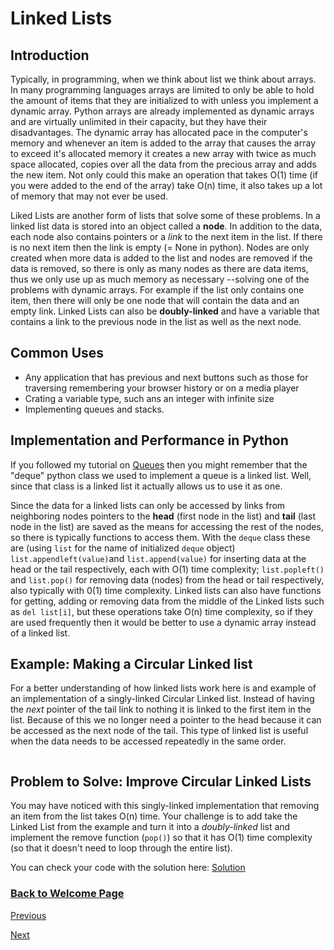 # Linked Lists

<!-- Introduction -->
## Introduction

Typically, in programming, when we think about list we think about arrays. In many programming languages arrays are limited to only be able to hold the amount of items that they are initialized to with unless you implement a dynamic array. Python arrays are already implemented as dynamic arrays and are virtually unlimited in their capacity, but they have their disadvantages. The dynamic array has allocated pace in the computer's memory and whenever an item is added to the array that causes the array to exceed it's allocated memory it creates a new array with twice as much space allocated, copies over all the data from the precious array and adds the new item. Not only could this make an operation that takes O(1) time (if you were added to the end of the array) take O(n) time, it also takes up a lot of memory that may not ever be used.

Liked Lists are another form of lists that solve some of these problems. In a linked list data is stored into an object called a **node**. In addition to the data, each node also contains pointers or a _link_ to the next item in the list. If there is no next item then the link is empty (= None in python). Nodes are only created when more data is added to the list and nodes are removed if the data is removed, so there is only as many nodes as there are data items, thus we only use up as much memory as necessary --solving one of the problems with dynamic arrays. For example if the list only contains one item, then there will only be one node that will contain the data and an empty link. Linked Lists can also be **doubly-linked** and have a variable that contains a link to the previous node in the list as well as the next node. 

<!-- Common uses -->
## Common Uses

- Any application that has previous and next buttons such as those for traversing remembering your browser history or on a media player
- Crating a variable type, such ans an integer with infinite size
- Implementing queues and stacks.

<!-- Using a Linked list / Operations / performance -->
## Implementation and Performance in Python

If you followed my tutorial on [Queues](1-topic.md) then you might remember that the "deque" python class we used to implement a queue is a linked list. Well, since that class is a linked list it actually allows us to use it as one.

Since the data for a linked lists can only be accessed by links from neighboring nodes pointers to the **head** (first node in the list) and **tail** (last node in the list) are saved as the means for accessing the rest of the nodes, so there is typically functions to access them. With the `deque` class these are (using `list` for the name of initialized `deque` object) `list.appendleft(value)`and `list.append(value)` for inserting data at the head or the tail respectively, each with O(1) time complexity; `list.popleft()` and `list.pop()` for removing data (nodes) from the head or tail respectively, also typically with 0(1) time complexity. Linked lists can also have functions for getting, adding or removing data from the middle of the Linked lists such as `del list[i]`, but these operations take O(n) time complexity, so if they are used frequently then it would be better to use a dynamic array instead of a linked list.

<!-- Example -->
## Example: Making a Circular  Linked list

For a better understanding of how linked lists work here is and example of an implementation of a singly-linked Circular Linked list. Instead of having the _next_ pointer of the tail link to nothing it is linked to the first item in the list. Because of this we no longer need a pointer to the head because it can be accessed as the next node of the tail. This type of linked list is useful when the data needs to be accessed repeatedly in the same order.

``` python

```

<!-- Problem to Solve -->
## Problem to Solve: Improve Circular Linked Lists

You may have noticed with this singly-linked implementation that removing an item from the list takes O(n) time. Your challenge is to add take the Linked List from the example and turn it into a _doubly-linked_ list and implement the remove function (`pop()`) so that it has O(1) time complexity (so that it doesn't need to loop through the entire list).

<!-- Link to solution -->
You can check your code with the solution here: [Solution](tbd.py)

### [Back to Welcome Page](0-welcome.md)

[Previous](1-topic.md)

[Next](3-topic.md)
